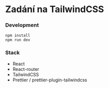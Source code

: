 # Zadání na TailwindCSS

### Development

```
npm install
npm run dev
```

### Stack

- React
- React-router
- TailwindCSS
- Prettier / prettier-plugin-tailwindcss
